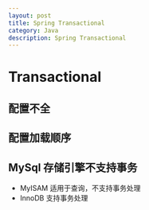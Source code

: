 ```yaml
---
layout: post
title: Spring Transactional
category: Java
description: Spring Transactional
---
```


# Transactional

## 配置不全

## 配置加载顺序

## MySql 存储引擎不支持事务

* MyISAM 适用于查询，不支持事务处理
* InnoDB 支持事务处理
